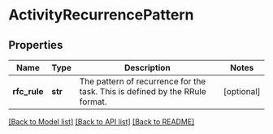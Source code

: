 # ActivityRecurrencePattern

## Properties
Name | Type | Description | Notes
------------ | ------------- | ------------- | -------------
**rfc_rule** | **str** | The pattern of recurrence for the task. This is defined by the RRule format. | [optional] 

[[Back to Model list]](../README.md#documentation-for-models) [[Back to API list]](../README.md#documentation-for-api-endpoints) [[Back to README]](../README.md)

